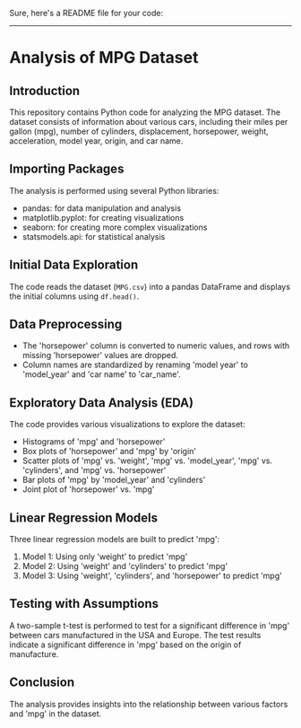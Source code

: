 Sure, here's a README file for your code:

---

# Analysis of MPG Dataset

## Introduction
This repository contains Python code for analyzing the MPG dataset. The dataset consists of information about various cars, including their miles per gallon (mpg), number of cylinders, displacement, horsepower, weight, acceleration, model year, origin, and car name.

## Importing Packages
The analysis is performed using several Python libraries:
- pandas: for data manipulation and analysis
- matplotlib.pyplot: for creating visualizations
- seaborn: for creating more complex visualizations
- statsmodels.api: for statistical analysis

## Initial Data Exploration
The code reads the dataset (`MPG.csv`) into a pandas DataFrame and displays the initial columns using `df.head()`.

## Data Preprocessing
- The 'horsepower' column is converted to numeric values, and rows with missing 'horsepower' values are dropped.
- Column names are standardized by renaming 'model year' to 'model_year' and 'car name' to 'car_name'.

## Exploratory Data Analysis (EDA)
The code provides various visualizations to explore the dataset:
- Histograms of 'mpg' and 'horsepower'
- Box plots of 'horsepower' and 'mpg' by 'origin'
- Scatter plots of 'mpg' vs. 'weight', 'mpg' vs. 'model_year', 'mpg' vs. 'cylinders', and 'mpg' vs. 'horsepower'
- Bar plots of 'mpg' by 'model_year' and 'cylinders'
- Joint plot of 'horsepower' vs. 'mpg'

## Linear Regression Models
Three linear regression models are built to predict 'mpg':
1. Model 1: Using only 'weight' to predict 'mpg'
3. Model 2: Using 'weight' and 'cylinders' to predict 'mpg'
4. Model 3: Using 'weight', 'cylinders', and 'horsepower' to predict 'mpg'

## Testing with Assumptions
A two-sample t-test is performed to test for a significant difference in 'mpg' between cars manufactured in the USA and Europe. The test results indicate a significant difference in 'mpg' based on the origin of manufacture.

## Conclusion
The analysis provides insights into the relationship between various factors and 'mpg' in the dataset.
